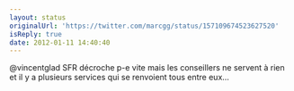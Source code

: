 ```yaml
---
layout: status
originalUrl: 'https://twitter.com/marcgg/status/157109674523627520'
isReply: true
date: 2012-01-11 14:40:40
---
```


@vincentglad SFR décroche p-e vite mais les conseillers ne servent à rien et il y a plusieurs services qui se renvoient tous entre eux...

